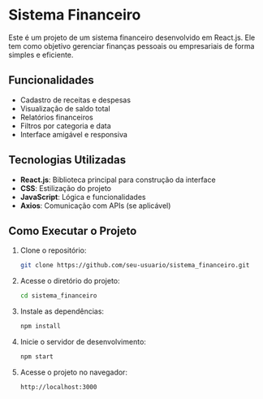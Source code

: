 # Sistema Financeiro

Este é um projeto de um sistema financeiro desenvolvido em React.js. Ele tem como objetivo gerenciar finanças pessoais ou empresariais de forma simples e eficiente.

## Funcionalidades

- Cadastro de receitas e despesas
- Visualização de saldo total
- Relatórios financeiros
- Filtros por categoria e data
- Interface amigável e responsiva

## Tecnologias Utilizadas

- **React.js**: Biblioteca principal para construção da interface
- **CSS**: Estilização do projeto
- **JavaScript**: Lógica e funcionalidades
- **Axios**: Comunicação com APIs (se aplicável)

## Como Executar o Projeto

1. Clone o repositório:
    ```bash
    git clone https://github.com/seu-usuario/sistema_financeiro.git
    ```
2. Acesse o diretório do projeto:
    ```bash
    cd sistema_financeiro
    ```
3. Instale as dependências:
    ```bash
    npm install
    ```
4. Inicie o servidor de desenvolvimento:
    ```bash
    npm start
    ```
5. Acesse o projeto no navegador:
    ```
    http://localhost:3000
    ```